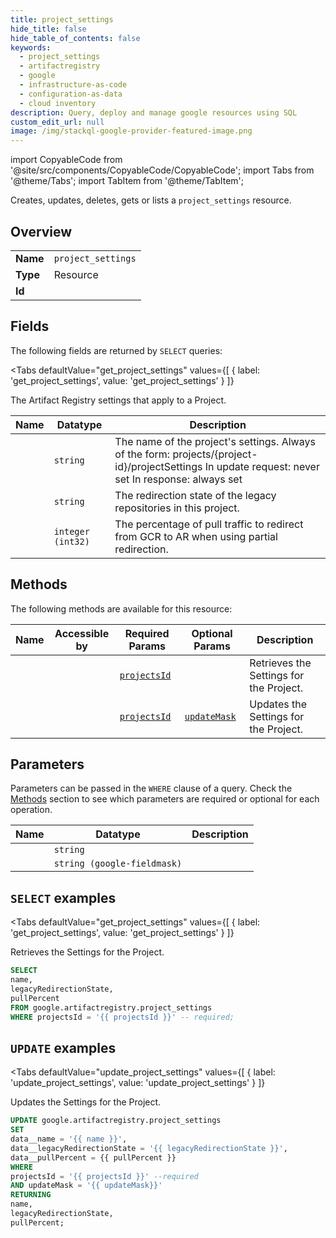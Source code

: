 ```yaml
--- 
title: project_settings
hide_title: false
hide_table_of_contents: false
keywords:
  - project_settings
  - artifactregistry
  - google
  - infrastructure-as-code
  - configuration-as-data
  - cloud inventory
description: Query, deploy and manage google resources using SQL
custom_edit_url: null
image: /img/stackql-google-provider-featured-image.png
---
```


import CopyableCode from '@site/src/components/CopyableCode/CopyableCode';
import Tabs from '@theme/Tabs';
import TabItem from '@theme/TabItem';

Creates, updates, deletes, gets or lists a <code>project_settings</code> resource.

## Overview
<table><tbody>
<tr><td><b>Name</b></td><td><code>project_settings</code></td></tr>
<tr><td><b>Type</b></td><td>Resource</td></tr>
<tr><td><b>Id</b></td><td><CopyableCode code="google.artifactregistry.project_settings" /></td></tr>
</tbody></table>

## Fields

The following fields are returned by `SELECT` queries:

<Tabs
    defaultValue="get_project_settings"
    values={[
        { label: 'get_project_settings', value: 'get_project_settings' }
    ]}
>
<TabItem value="get_project_settings">

The Artifact Registry settings that apply to a Project.

<table>
<thead>
    <tr>
    <th>Name</th>
    <th>Datatype</th>
    <th>Description</th>
    </tr>
</thead>
<tbody>
<tr>
    <td><CopyableCode code="name" /></td>
    <td><code>string</code></td>
    <td>The name of the project's settings. Always of the form: projects/&#123;project-id&#125;/projectSettings In update request: never set In response: always set</td>
</tr>
<tr>
    <td><CopyableCode code="legacyRedirectionState" /></td>
    <td><code>string</code></td>
    <td>The redirection state of the legacy repositories in this project.</td>
</tr>
<tr>
    <td><CopyableCode code="pullPercent" /></td>
    <td><code>integer (int32)</code></td>
    <td>The percentage of pull traffic to redirect from GCR to AR when using partial redirection.</td>
</tr>
</tbody>
</table>
</TabItem>
</Tabs>

## Methods

The following methods are available for this resource:

<table>
<thead>
    <tr>
    <th>Name</th>
    <th>Accessible by</th>
    <th>Required Params</th>
    <th>Optional Params</th>
    <th>Description</th>
    </tr>
</thead>
<tbody>
<tr>
    <td><a href="#get_project_settings"><CopyableCode code="get_project_settings" /></a></td>
    <td><CopyableCode code="select" /></td>
    <td><a href="#parameter-projectsId"><code>projectsId</code></a></td>
    <td></td>
    <td>Retrieves the Settings for the Project.</td>
</tr>
<tr>
    <td><a href="#update_project_settings"><CopyableCode code="update_project_settings" /></a></td>
    <td><CopyableCode code="update" /></td>
    <td><a href="#parameter-projectsId"><code>projectsId</code></a></td>
    <td><a href="#parameter-updateMask"><code>updateMask</code></a></td>
    <td>Updates the Settings for the Project.</td>
</tr>
</tbody>
</table>

## Parameters

Parameters can be passed in the `WHERE` clause of a query. Check the [Methods](#methods) section to see which parameters are required or optional for each operation.

<table>
<thead>
    <tr>
    <th>Name</th>
    <th>Datatype</th>
    <th>Description</th>
    </tr>
</thead>
<tbody>
<tr id="parameter-projectsId">
    <td><CopyableCode code="projectsId" /></td>
    <td><code>string</code></td>
    <td></td>
</tr>
<tr id="parameter-updateMask">
    <td><CopyableCode code="updateMask" /></td>
    <td><code>string (google-fieldmask)</code></td>
    <td></td>
</tr>
</tbody>
</table>

## `SELECT` examples

<Tabs
    defaultValue="get_project_settings"
    values={[
        { label: 'get_project_settings', value: 'get_project_settings' }
    ]}
>
<TabItem value="get_project_settings">

Retrieves the Settings for the Project.

```sql
SELECT
name,
legacyRedirectionState,
pullPercent
FROM google.artifactregistry.project_settings
WHERE projectsId = '{{ projectsId }}' -- required;
```
</TabItem>
</Tabs>


## `UPDATE` examples

<Tabs
    defaultValue="update_project_settings"
    values={[
        { label: 'update_project_settings', value: 'update_project_settings' }
    ]}
>
<TabItem value="update_project_settings">

Updates the Settings for the Project.

```sql
UPDATE google.artifactregistry.project_settings
SET 
data__name = '{{ name }}',
data__legacyRedirectionState = '{{ legacyRedirectionState }}',
data__pullPercent = {{ pullPercent }}
WHERE 
projectsId = '{{ projectsId }}' --required
AND updateMask = '{{ updateMask}}'
RETURNING
name,
legacyRedirectionState,
pullPercent;
```
</TabItem>
</Tabs>
